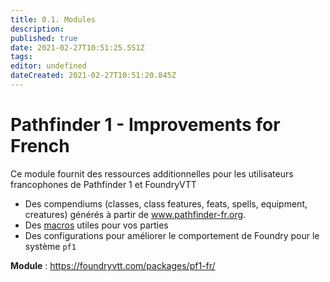 ```yaml
---
title: 0.1. Modules
description: 
published: true
date: 2021-02-27T10:51:25.551Z
tags: 
editor: undefined
dateCreated: 2021-02-27T10:51:20.845Z
---
```


# Pathfinder 1 - Improvements for French

Ce module fournit des ressources additionnelles pour les utilisateurs francophones de Pathfinder 1 et FoundryVTT
* Des compendiums (classes, class features, feats, spells, equipment, creatures) générés à partir de www.pathfinder-fr.org.
* Des [macros](/fr/systemes/pf1/pf1-fr/macros) utiles pour vos parties
* Des configurations pour améliorer le comportement de Foundry pour le système `pf1`

**Module** : https://foundryvtt.com/packages/pf1-fr/